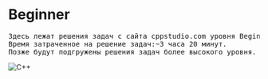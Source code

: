 # Beginner
<pre>
Здесь лежат решения задач с сайта cppstudio.com уровня Beginner.
Время затраченное на решение задач:~3 часа 20 минут.
Позже будут подгружены решения задач более высокого уровня.
</pre>
![C++](https://img.shields.io/badge/c++-%2300599C.svg?style=for-the-badge&logo=c%2B%2B&logoColor=white)
